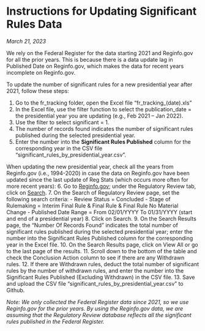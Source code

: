 # Instructions for Updating Significant Rules Data

*March 21, 2023*

We rely on the Federal Register for the data starting 2021 and Reginfo.gov for all the prior years. This is because there is a data update lag in Published Date on Reginfo.gov, which makes the data for recent years incomplete on Reginfo.gov.

To update the number of significant rules for a new presidential year after 2021, follow these steps:
1.	Go to the fr_tracking folder, open the Excel file “fr_tracking_(date).xls”
2.	In the Excel file, use the filter function to select the publication_date = the presidential year you are updating (e.g., Feb 2021 – Jan 2022).
3.	Use the filter to select significant = 1.
4.	The number of records found indicates the number of significant rules published during the selected presidential year.
5.	Enter the number into the **Significant Rules Published** column for the corresponding year in the CSV file “significant_rules_by_presidential_year.csv”.

When updating the new presidential year, check all the years from Reginfo.gov (i.e., 1994-2020) in case the data on Reginfo.gov have been updated since the last update of Reg Stats (which occurs more often for more recent years):
6.	Go to [Reginfo.gov](https://www.reginfo.gov/public/); under the Regulatory Review tab, click on [Search](https://www.reginfo.gov/public/do/eoAdvancedSearchMain).
7.	On the Search of Regulatory Review page, set the following search criteria:
	- Review Status = Concluded
	- Stage of Rulemaking = Interim Final Rule & Final Rule & Final Rule No Material Change
	- Published Date Range = From 02/01/YYYY To 01/31/YYYY (start and end of a presidential year)
8.	Click on Search.
9.	On the Search Results page, the “Number Of Records Found” indicates the total number of significant rules published during the selected presidential year; enter the number into the Significant Rules Published column for the corresponding year in the Excel file.
10.	On the Search Results page, click on View All or go to the last page of the results.
11.	Scroll down to the bottom of the table and check the Conclusion Action column to see if there are any Withdrawn rules.
12.	If there are Withdrawn rules, deduct the total number of significant rules by the number of withdrawn rules, and enter the number into the Significant Rules Published (Excluding Withdrawn) in the CSV file.
13.	Save and upload the CSV file “significant_rules_by_presidential_year.csv” to Github.

*Note: We only collected the Federal Register data since 2021, so we use Reginfo.gov for the prior years. By using the Reginfo.gov data, we are assuming that the Regulatory Review database reflects all the significant rules published in the Federal Register.*

